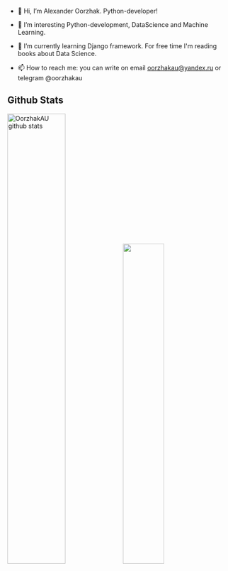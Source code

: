 - 👋 Hi, I’m Alexander Oorzhak. Python-developer!

- 👀 I’m interesting Python-development, DataScience and Machine Learning.

- 🌱 I’m currently learning Django framework. For free time I'm reading books about Data Science.

- 📫 How to reach me: you can write on email oorzhakau@yandex.ru or telegram @oorzhakau

<h2> Github Stats </h2>

<div align="stats">  
  <img width="51%" height="auto" src="https://github-readme-stats.vercel.app/api?username=OorzhakAU&show_icons=true&count_private=true&hide_border=true&title_color=00bfbf&icon_color=00bfbf&text_color=c9d1d9&bg_color=0d1117" alt="OorzhakAU github stats" /> 
  <img width="43%" height="auto" src="https://github-readme-stats.vercel.app/api/top-langs/?username=OorzhakAU&layout=compact&hide_border=true&title_color=00bfbf&text_color=00bfbf&bg_color=0d1117" />
</div>
